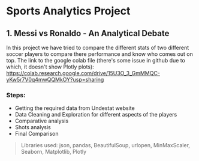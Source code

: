 # Sports Analytics Project

## 1. Messi vs Ronaldo - An Analytical Debate
In this project we have tried to compare the different stats of two different soccer players to compare there performance and know who comes out on top.
The link to the google colab file (there's some issue in github due to which, it doesn't show Plotly plots): https://colab.research.google.com/drive/15U3O_3_GmMMQC-yKw5r7V0q4mwQQMkOY?usp=sharing

### Steps:
- Getting the required data from Undestat website
- Data Cleaning and Exploration for different aspects of the players
- Comparative analysis
- Shots analysis
- Final Comparison

> Libraries used: json, pandas, BeautifulSoup, urlopen, MinMaxScaler, Seaborn, Matplotlib, Plotly

